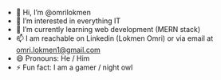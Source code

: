 - 👋 Hi, I’m @omrilokmen
- 👀 I’m interested in everything IT
- 🌱 I’m currently learning web development (MERN stack)
- 📫 I am reachable on Linkedin (Lokmen Omri) or via email at omri.lokmen1@gmail.com
- 😄 Pronouns: He / Him
- ⚡ Fun fact: I am a gamer / night owl

<!---
omrilokmen/omrilokmen is a ✨ special ✨ repository because its `README.md` (this file) appears on your GitHub profile.
You can click the Preview link to take a look at your changes.
--->
